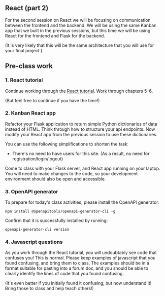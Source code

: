 ## React (part 2)

For the second session on React we will be focusing on
communication between the frontend and the backend. We will
be using the same Kanban app that we built in the previous
sessions, but this time we will be using React for the
frontend and Flask for the backend.

(It is very likely that this will be the same architecture
that you will use for your final project.)

## Pre-class work

### 1. React tutorial

Continue working through the [React tutorial](https://blog.miguelgrinberg.com/post/the-react-mega-tutorial-chapter-1-modern-javascript).
Work through chapters 5–6.

(But feel free to continue if you have the time!)

### 2. Kanban React app

Refactor your Flask application to return simple Python
dictionaries of data instead of HTML. Think through how
to structure your api endpoints. Now modify your React app
from the previous session to use these dictionaries.

You can use the following simplifications to shorten the task:

- There's no need to have users for this site. (As a result, no need for registration/login/logout)

Come to class with your Flask server, and React app running on your laptop.
You will need to make changes to the code, so your development environment
should also be open and accessible.

### 3. OpenAPI generator

To prepare for today's class activities, please install the OpenAPI generator:

```
npm install @openapitools/openapi-generator-cli -g
```

Confirm that it is successfully installed by running:

```
openapi-generator-cli version
```

### 4. Javascript questions

As you work through the React tutorial, you will undoubtably see
code that confuses you! This is normal. Please keep examples of
javascript that you found confusing, and bring them to class.
The examples should be in a format suitable for pasting into a
forum doc, and you should be able to clearly identify the
lines of code that you found confusing.

(It's even better if you initially found it confusing, but
now understand it! Bring those to class and help teach others!)
